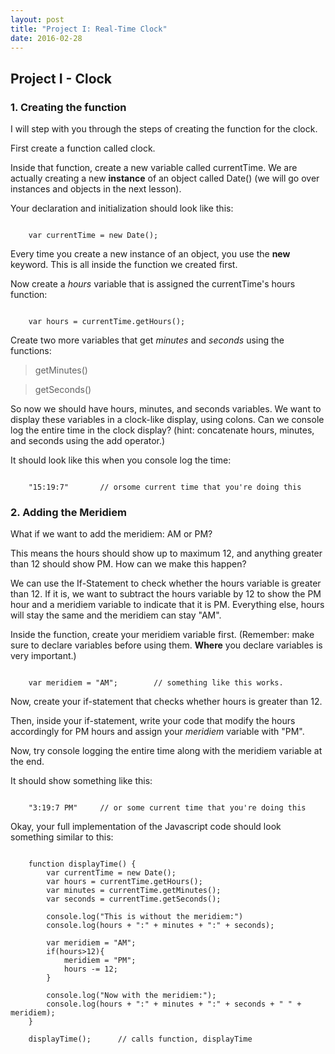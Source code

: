 ```yaml
---
layout: post
title: "Project I: Real-Time Clock"
date: 2016-02-28
---
```


## Project I - Clock

### 1. Creating the function

I will step with you through the steps of creating the function for the clock.

First create a function called clock.

Inside that function, create a new variable called currentTime. We are actually creating a new **instance** of an object called Date() (we will go over instances and objects in the next lesson).

Your declaration and initialization should look like this:

<pre><code>
	var currentTime = new Date();
</code></pre>

Every time you create a new instance of an object, you use the **new** keyword. This is all inside the function we created first.

Now create a *hours* variable that is assigned the currentTime's hours function:

<pre><code>
	var hours = currentTime.getHours();
</code></pre>

Create two more variables that get *minutes* and *seconds* using the functions:

> getMinutes()

> getSeconds()

So now we should have hours, minutes, and seconds variables. We want to display these variables in a clock-like display, using colons. Can we console log the entire time in the clock display? (hint: concatenate hours, minutes, and seconds using the add operator.)

It should look like this when you console log the time:

<pre><code>
	"15:19:7"		// orsome current time that you're doing this
</code></pre>


### 2. Adding the Meridiem

What if we want to add the meridiem: AM or PM?

This means the hours should show up to maximum 12, and anything greater than 12 should show PM. How can we make this happen?

We can use the If-Statement to check whether the hours variable is greater than 12. If it is, we want to subtract the hours variable by 12 to show the PM hour and a meridiem variable to indicate that it is PM. Everything else, hours will stay the same and the meridiem can stay \"AM\".

Inside the function, create your meridiem variable first. (Remember: make sure to declare variables before using them. **Where** you declare variables is very important.)

<pre><code>
	var meridiem = "AM";		// something like this works.
</code></pre>

Now, create your if-statement that checks whether hours is greater than 12.

Then, inside your if-statement, write your code that modify the hours accordingly for PM hours and assign your *meridiem* variable with \"PM\".

Now, try console logging the entire time along with the meridiem variable at the end.

It should show something like this:

<pre><code>
	"3:19:7 PM"		// or some current time that you're doing this
</code></pre>


Okay, your full implementation of the Javascript code should look something similar to this:

<pre><code>
	function displayTime() {
		var currentTime = new Date();
		var hours = currentTime.getHours();
		var minutes = currentTime.getMinutes();
		var seconds = currentTime.getSeconds();

		console.log("This is without the meridiem:")
		console.log(hours + ":" + minutes + ":" + seconds);

		var meridiem = "AM";
		if(hours>12){
			meridiem = "PM";
			hours -= 12;
		}

		console.log("Now with the meridiem:");
		console.log(hours + ":" + minutes + ":" + seconds + " " + meridiem);
	}

	displayTime();		// calls function, displayTime
</code></pre>











